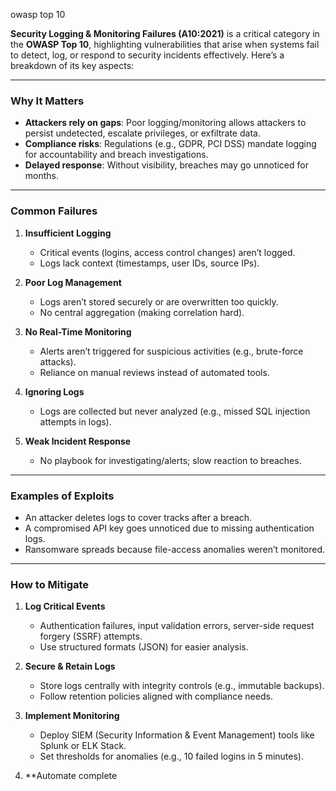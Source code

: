 owasp top 10

 **Security Logging & Monitoring Failures (A10:2021)** is a critical category in the **OWASP Top 10**, highlighting vulnerabilities that arise when systems fail to detect, log, or respond to security incidents effectively. Here’s a breakdown of its key aspects:

---

### **Why It Matters**
- **Attackers rely on gaps**: Poor logging/monitoring allows attackers to persist undetected, escalate privileges, or exfiltrate data.
- **Compliance risks**: Regulations (e.g., GDPR, PCI DSS) mandate logging for accountability and breach investigations.
- **Delayed response**: Without visibility, breaches may go unnoticed for months.

---

### **Common Failures**
1. **Insufficient Logging**  
   - Critical events (logins, access control changes) aren’t logged.
   - Logs lack context (timestamps, user IDs, source IPs).

2. **Poor Log Management**  
   - Logs aren’t stored securely or are overwritten too quickly.
   - No central aggregation (making correlation hard).

3. **No Real-Time Monitoring**  
   - Alerts aren’t triggered for suspicious activities (e.g., brute-force attacks).
   - Reliance on manual reviews instead of automated tools.

4. **Ignoring Logs**  
   - Logs are collected but never analyzed (e.g., missed SQL injection attempts in logs).

5. **Weak Incident Response**  
   - No playbook for investigating/alerts; slow reaction to breaches.

---

### **Examples of Exploits**
- An attacker deletes logs to cover tracks after a breach.
- A compromised API key goes unnoticed due to missing authentication logs.
- Ransomware spreads because file-access anomalies weren’t monitored.

---

### **How to Mitigate**
1. **Log Critical Events**  
   - Authentication failures, input validation errors, server-side request forgery (SSRF) attempts.
   - Use structured formats (JSON) for easier analysis.

2. **Secure & Retain Logs**  
   - Store logs centrally with integrity controls (e.g., immutable backups).
   - Follow retention policies aligned with compliance needs.

3. **Implement Monitoring**  
   - Deploy SIEM (Security Information & Event Management) tools like Splunk or ELK Stack.
   - Set thresholds for anomalies (e.g., 10 failed logins in 5 minutes).

1. **Automate 
   complete 